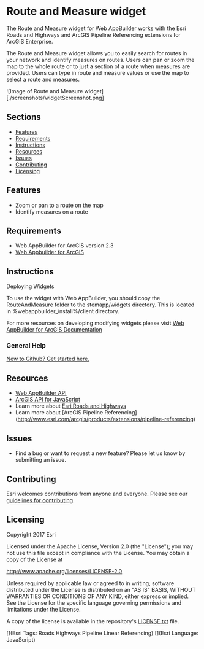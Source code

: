 # Route and Measure widget
The Route and Measure widget for Web AppBuilder works with the Esri Roads and Highways and ArcGIS Pipeline Referencing extensions for ArcGIS Enterprise.

The Route and Measure widget allows you to easily search for routes in your network and identify measures on routes. Users can pan or zoom the map to the whole route or to just a section of a route when measures are provided. Users can type in route and measure values or use the map to select a route and measures.

![Image of Route and Measure widget][./screenshots/widgetScreenshot.png]

## Sections

* [Features](#features)
* [Requirements](#requirements)
* [Instructions](#instructions)
* [Resources](#resources)
* [Issues](#issues)
* [Contributing](#contributing)
* [Licensing](#licensing)

## Features

* Zoom or pan to a route on the map
* Identify measures on a route

## Requirements

* Web AppBuilder for ArcGIS version 2.3
* [Web Appbuilder for ArcGIS](http://developers.arcgis.com/web-appbuilder/)

## Instructions
Deploying Widgets

To use the widget with Web AppBuilder, you should copy the RouteAndMeasure folder to the stemapp/widgets directory. This is located in %webappbuilder_install%/client directory.

For more resources on developing modifying widgets please visit
[Web AppBuilder for ArcGIS Documentation](http://doc.arcgis.com/en/web-appbuilder/)


### General Help
[New to Github? Get started here.](http://htmlpreview.github.com/?https://github.com/Esri/esri.github.com/blob/master/help/esri-getting-to-know-github.html)

## Resources

* [Web AppBuilder API](https://developers.arcgis.com/web-appbuilder/api-reference/css-framework.htm)
* [ArcGIS API for JavaScript](https://developers.arcgis.com/javascript/)
* Learn more about [Esri Roads and Highways](http://www.esri.com/software/arcgis/extensions/roads-and-highways)
* Learn more about [ArcGIS Pipeline Referencing] (http://www.esri.com/arcgis/products/extensions/pipeline-referencing)

## Issues

* Find a bug or want to request a new feature?  Please let us know by submitting an issue.

## Contributing

Esri welcomes contributions from anyone and everyone.  Please see our [guidelines for contributing](https://github.com/esri/contributing).

## Licensing

Copyright 2017 Esri

Licensed under the Apache License, Version 2.0 (the "License");
you may not use this file except in compliance with the License.
You may obtain a copy of the License at

   http://www.apache.org/licenses/LICENSE-2.0

Unless required by applicable law or agreed to in writing, software
distributed under the License is distributed on an "AS IS" BASIS,
WITHOUT WARRANTIES OR CONDITIONS OF ANY KIND, either express or implied.
See the License for the specific language governing permissions and
limitations under the License.

A copy of the license is available in the repository's [LICENSE.txt](https://github.com/Esri/address-management-tools-for-event-editor/blob/master/LICENSE.txt?raw=true) file.

[](Esri Tags: Roads Highways Pipeline Linear Referencing)
[](Esri Language: JavaScript)